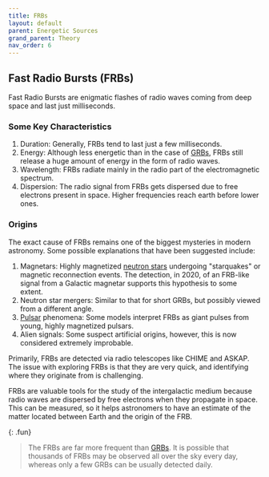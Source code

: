 ```yaml
---
title: FRBs
layout: default
parent: Energetic Sources
grand_parent: Theory
nav_order: 6
---
```


## Fast Radio Bursts (FRBs)

Fast Radio Bursts are enigmatic flashes of radio waves coming from deep space and last just milliseconds.

### Some Key Characteristics

1. Duration: Generally, FRBs tend to last just a few milliseconds.
2. Energy: Although less energetic than in the case of [GRBs](./GRBs.html), FRBs still release a huge amount of energy in the form of radio waves.
3. Wavelength: FRBs radiate mainly in the radio part of the electromagnetic spectrum.
4. Dispersion: The radio signal from FRBs gets dispersed due to free electrons present in space. Higher frequencies reach earth before lower ones.

### Origins

The exact cause of FRBs remains one of the biggest mysteries in modern astronomy. Some possible explanations that have been suggested include:

1. Magnetars: Highly magnetized [neutron stars](../special%20stars/neutron%20stars.html) undergoing "starquakes" or magnetic reconnection events. The detection, in 2020, of an FRB-like signal from a Galactic magnetar supports this hypothesis to some extent.
2. Neutron star mergers: Similar to that for short GRBs, but possibly viewed from a different angle.
3. [Pulsar](../special%20stars/pulsars.html) phenomena: Some models interpret FRBs as giant pulses from young, highly magnetized pulsars.
4. Alien signals: Some suspect artificial origins, however, this is now considered extremely improbable.

Primarily, FRBs are detected via radio telescopes like CHIME and ASKAP. The issue with exploring FRBs is that they are very quick, and identifying where they originate from is challenging.

FRBs are valuable tools for the study of the intergalactic medium because radio waves are dispersed by free electrons when they propagate in space. This can be measured, so it helps astronomers to have an estimate of the matter located between Earth and the origin of the FRB.

{: .fun}
> The FRBs are far more frequent than [GRBs](./GRBs.html). It is possible that thousands of FRBs may be observed all over the sky every day, whereas only a few GRBs can be usually detected daily.
